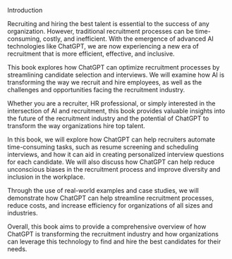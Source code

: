 Introduction

Recruiting and hiring the best talent is essential to the success of any organization. However, traditional recruitment processes can be time-consuming, costly, and inefficient. With the emergence of advanced AI technologies like ChatGPT, we are now experiencing a new era of recruitment that is more efficient, effective, and inclusive.

This book explores how ChatGPT can optimize recruitment processes by streamlining candidate selection and interviews. We will examine how AI is transforming the way we recruit and hire employees, as well as the challenges and opportunities facing the recruitment industry.

Whether you are a recruiter, HR professional, or simply interested in the intersection of AI and recruitment, this book provides valuable insights into the future of the recruitment industry and the potential of ChatGPT to transform the way organizations hire top talent.

In this book, we will explore how ChatGPT can help recruiters automate time-consuming tasks, such as resume screening and scheduling interviews, and how it can aid in creating personalized interview questions for each candidate. We will also discuss how ChatGPT can help reduce unconscious biases in the recruitment process and improve diversity and inclusion in the workplace.

Through the use of real-world examples and case studies, we will demonstrate how ChatGPT can help streamline recruitment processes, reduce costs, and increase efficiency for organizations of all sizes and industries.

Overall, this book aims to provide a comprehensive overview of how ChatGPT is transforming the recruitment industry and how organizations can leverage this technology to find and hire the best candidates for their needs.
